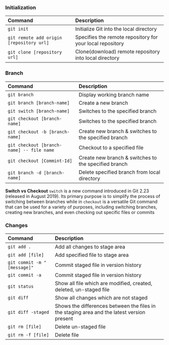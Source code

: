 
### Initialization

| Command                                  | Description                                               |
|:-----------------------------------------|:----------------------------------------------------------|
| `git init`                               | Initialize Git into the local directory                   |
| `git remote add origin [repository url]` | Specifies the remote repository for your local repository | 
| `git clone [repository url]`             | Clone(download) remote repository into local directory    |

### Branch

| Command                                   | Description                                          |
|:------------------------------------------|:-----------------------------------------------------|
| `git branch`                              | Display working branch name                          |
| `git branch [branch-name]`                | Create a new branch                                  |
| `git switch [branch-name]`                | Switches to the specified branch                     |
| `git checkout [branch-name]`              | Switches to the specified branch                     |
| `git checkout -b [branch-name]`           | Create new branch & switches to the specified branch |
| `git checkout [branch-name] -- file name` | Checkout to a specified file                         |
| `git checkout [Commint-Id]`               | Create new branch & switches to the specified branch |
| `git branch -d [branch-name]`             | Delete specified branch from local directory         |

**Switch vs Checkout** `switch` is a new command introduced in Git 2.23 (released in August 2019).
Its primary purpose is to simplify the process of switching between branches while in `checkout` is a versatile Git command that can be used for a variety of purposes, including switching branches, creating new branches, and even checking out specific files or commits

### Changes

| Command                     | Description                                                                                |
|:----------------------------|:-------------------------------------------------------------------------------------------|
| `git add .`                 | Add all changes to stage area                                                              |
| `git add [file]`            | Add specified file to stage area                                                           |
| `git commit -m "[message]"` | Commit staged file in version history                                                      |
| `git commit -a`             | Commit staged file in version history                                                      |
| `git status`                | Show all file which are modified, created, deleted, un-staged file                         |
| `git diff`                  | Show all changes which are not staged                                                      |
| `git diff -staged`          | Shows the differences between the files in the staging area and the latest version present |
| `git rm [file]`             | Delete un-staged file                                                                      |
| `git rm -f [file]`          | Delete file                                                                                |



